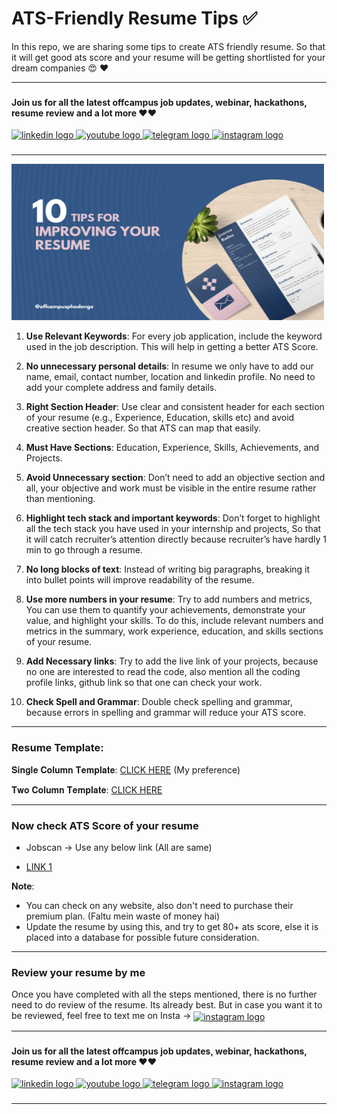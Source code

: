 # ATS-Friendly Resume Tips :white_check_mark: 

In this repo, we are sharing some tips to create ATS friendly resume. So that it will get good ats score and your resume will be getting shortlisted for your dream companies :heart_eyes: :heart: 

---

###

#### Join us for all the latest offcampus job updates, webinar, hackathons, resume review and a lot more :heart::heart:

<div align="left">
  <a href="https://www.linkedin.com/in/amanchowdhury046/" target="_blank">
    <img src="https://img.shields.io/static/v1?message=LinkedIn&logo=linkedin&label=&color=0077B5&logoColor=white&labelColor=&style=for-the-badge" height="25" alt="linkedin logo"  />
  </a>
  <a href="https://www.youtube.com/@amanchowdhury046" target="_blank">
    <img src="https://img.shields.io/static/v1?message=Youtube&logo=youtube&label=&color=FF0000&logoColor=white&labelColor=&style=for-the-badge" height="25" alt="youtube logo"  />
  </a>
  <a href="https://telegram.me/offcampus_phodenge" target="_blank">
    <img src="https://img.shields.io/static/v1?message=Telegram&logo=telegram&label=&color=2CA5E0&logoColor=white&labelColor=&style=for-the-badge" height="25" alt="telegram logo"  />
  </a>
  <a href="https://www.instagram.com/aman_chowdhury_046/" target="_blank">
    <img src="https://img.shields.io/static/v1?message=Instagram&logo=instagram&label=&color=E4405F&logoColor=white&labelColor=&style=for-the-badge" height="25" alt="instagram logo"  />
  </a>
</div>

###

---

<img src="/assets/images/ats-tips.png" width="500" height="250">

1) **Use Relevant Keywords**: For every job application, include the keyword used in the job description. This will help in getting a better ATS Score.
  
3) **No unnecessary personal details**: In resume we only have to add our name, email, contact number, location and linkedin profile. No need to add your complete address and family details.
4) **Right Section Header**: Use clear and consistent header for each section of your resume (e.g., Experience, Education, skills etc) and avoid creative section header. So that ATS can map that easily.
5) **Must Have Sections**: Education, Experience, Skills, Achievements, and Projects.
6) **Avoid Unnecessary section**: Don’t need to add an objective section and all, your objective and work must be visible in the entire resume rather than mentioning.
7) **Highlight tech stack and important keywords**: Don’t forget to highlight all the tech stack you have used in your internship and projects, So that it will catch recruiter’s attention directly  because recruiter’s have hardly 1 min to go through a resume.
8) **No long blocks of text**: Instead of writing big paragraphs, breaking it into bullet points will improve readability of the resume.
9) **Use more numbers in your resume**: Try to add numbers and metrics, You can use them to quantify your achievements, demonstrate your value, and highlight your skills. To do this, include relevant numbers and metrics in the summary, work experience, education, and skills sections of your resume.
10) **Add Necessary links**: Try to add the live link of your projects, because no one are interested to read the code, also mention all the coding profile links, github link so that one can check your work.
11) **Check Spell and Grammar**: Double check spelling and grammar, because errors in spelling and grammar will reduce your ATS score.

---

### Resume Template:

𝐒𝐢𝐧𝐠𝐥𝐞 𝐂𝐨𝐥𝐮𝐦𝐧 𝐓𝐞𝐦𝐩𝐥𝐚𝐭𝐞: [CLICK HERE](https://www.overleaf.com/latex/templates/jakes-resume/syzfjbzwjncs) (My preference)

𝐓𝐰𝐨 𝐂𝐨𝐥𝐮𝐦𝐧 𝐓𝐞𝐦𝐩𝐥𝐚𝐭𝐞: [CLICK HERE](https://www.overleaf.com/latex/templates/deedy-cv/bjryvfsjdyxz)

---

### Now check ATS Score of your resume

- Jobscan -> Use any below link (All are same)

- [LINK 1](https://www.jobscan.co?ref=2727374&utm_source=referral-program&utm_medium=referral&utm_campaign=10-scan-referral-program)

**Note**: 
- You can check on any website, also don't need to purchase their premium plan. (Faltu mein waste of money hai)
- Update the resume by using this, and try to get 80+ ats score, else it is placed into a database for possible future consideration.

---

### Review your resume by me

Once you have completed with all the steps mentioned, there is no further need to do review of the resume. Its already best.
But in case you want it to be reviewed, feel free to text me on Insta -> <a href="https://www.instagram.com/aman_chowdhury_046/" target="_blank">
    <img src="https://img.shields.io/static/v1?message=Instagram&logo=instagram&label=&color=E4405F&logoColor=white&labelColor=&style=for-the-badge" align="center" height="25" alt="instagram logo"  />
  </a>


---

###

#### Join us for all the latest offcampus job updates, webinar, hackathons, resume review and a lot more :heart::heart:

<div align="left">
  <a href="https://www.linkedin.com/in/amanchowdhury046/" target="_blank">
    <img src="https://img.shields.io/static/v1?message=LinkedIn&logo=linkedin&label=&color=0077B5&logoColor=white&labelColor=&style=for-the-badge" height="25" alt="linkedin logo"  />
  </a>
  <a href="https://www.youtube.com/@amanchowdhury046" target="_blank">
    <img src="https://img.shields.io/static/v1?message=Youtube&logo=youtube&label=&color=FF0000&logoColor=white&labelColor=&style=for-the-badge" height="25" alt="youtube logo"  />
  </a>
  <a href="https://telegram.me/offcampus_phodenge" target="_blank">
    <img src="https://img.shields.io/static/v1?message=Telegram&logo=telegram&label=&color=2CA5E0&logoColor=white&labelColor=&style=for-the-badge" height="25" alt="telegram logo"  />
  </a>
  <a href="https://www.instagram.com/aman_chowdhury_046/" target="_blank">
    <img src="https://img.shields.io/static/v1?message=Instagram&logo=instagram&label=&color=E4405F&logoColor=white&labelColor=&style=for-the-badge" height="25" alt="instagram logo"  />
  </a>
</div>

###

---





